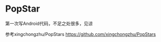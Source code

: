 # PopStar
第一次写Android代码，不足之处很多，见谅

参考xingchongzhu/PopStars https://github.com/xingchongzhu/PopStars
